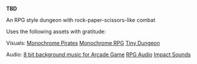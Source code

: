 **TBD**

An RPG style dungeon with rock-paper-scissors-like combat

Uses the following assets with gratitude:

Visuals:
[Monochrome Pirates](https://kenney.nl/assets/monochrome-pirates)
[Monochrome RPG](https://kenney.nl/assets/monochrome-rpg)
[Tiny Dungeon](https://kenney.nl/assets/tiny-dungeon)

Audio:
[8 bit background music for Arcade Game](https://pixabay.com/music/video-games-8-bit-background-music-for-arcade-game-come-on-mario-164702/)
[RPG Audio](https://kenney.nl/assets/rpg-audio)
[Impact Sounds](https://kenney.nl/assets/impact-sounds)